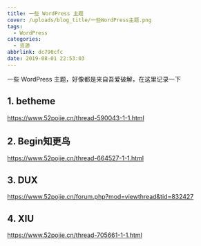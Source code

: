 ```yaml
---
title: 一些 WordPress 主题
cover: /uploads/blog_title/一些WordPress主题.png
tags:
  - WordPress
categories:
  - 资源
abbrlink: dc790cfc
date: 2019-08-01 22:53:03
---
```

一些 WordPress 主题，好像都是来自吾爱破解，在这里记录一下
<!-- more --> 
## 1. betheme
<https://www.52pojie.cn/thread-590043-1-1.html>
## 2. Begin知更鸟
<https://www.52pojie.cn/thread-664527-1-1.html>
## 3. DUX
<https://www.52pojie.cn/forum.php?mod=viewthread&tid=832427>
## 4. XIU
<https://www.52pojie.cn/thread-705661-1-1.html>
